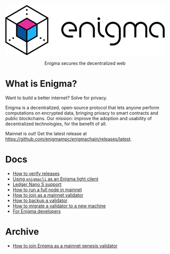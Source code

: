 ![Enigma](/logo.png)

<p align="center">
Enigma secures the decentralized web
</p>

# What is Enigma?

Want to build a better internet? Solve for privacy.

Enigma is a decentralized, open-source protocol that lets anyone perform computations on encrypted data, bringing privacy to smart contracts and public blockchains. Our mission: improve the adoption and usability of decentralized technologies, for the benefit of all.

Mainnet is out! Get the latest release at https://github.com/enigmampc/enigmachain/releases/latest.

# Docs

- [How to verify releases](/docs/verify-releases.md)
- [Using `enigmacli` as an Enigma light client](/docs/ligth-client-mainnet.md)
- [Ledger Nano S support](/docs/ledger-nano-s.md)
- [How to run a full node in mainnet](/docs/validators_and_full_nodes/run-full-node-mainnet.md)
- [How to join as a mainnet validator](/docs/validators_and_full_nodes/join-validator-mainnet.md)
- [How to backup a validator](/docs/validators_and_full_nodes/backup-a-validator.md)
- [How to migrate a validator to a new machine](/docs/validators_and_full_nodes/migrate-a-vlidator.md)
- [For Enigma developers](/docs/archive/for-enigmachain-devs.md)

# Archive

- [How to join Enigma as a mainnet genesis validator](/docs/genesis/genesis-validator-mainnet.md)
